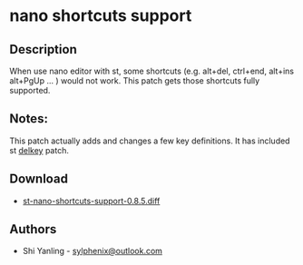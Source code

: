 nano shortcuts support
======

Description
-----------
When use nano editor with st, some shortcuts (e.g. alt+del, ctrl+end, alt+ins
alt+PgUp ... ) would not work. This patch gets those shortcuts fully supported.

Notes:
------
This patch actually adds and changes a few key definitions. It has included
st [delkey](/patches/delkey) patch.

Download
--------
* [st-nano-shortcuts-support-0.8.5.diff](st-nano-shortcuts-support-0.8.5.diff)

Authors
-------
* Shi Yanling - <sylphenix@outlook.com>
